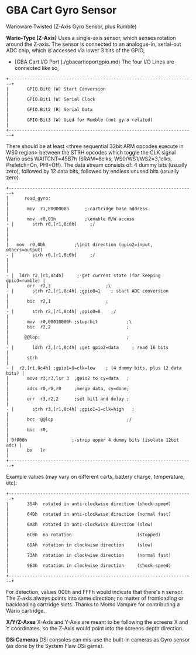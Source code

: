 # GBA Cart Gyro Sensor


Warioware Twisted (Z-Axis Gyro Sensor, plus Rumble)

**Wario-Type (Z-Axis)**
Uses a single-axis sensor, which senses rotation around the Z-axis. The
sensor is connected to an analogue-in, serial-out ADC chip, which is
accessed via lower 3 bits of the GPIO,
- [GBA Cart I/O Port (./gbacartioportgpio.md)
The four I/O Lines are connected like so,

```
+-----------------------------------------------------------------------+
|       GPIO.Bit0 (W) Start Conversion                                  |
|       GPIO.Bit1 (W) Serial Clock                                      |
|       GPIO.Bit2 (R) Serial Data                                       |
|       GPIO.Bit3 (W) Used for Rumble (not gyro related)                |
+-----------------------------------------------------------------------+
```

There should be at least \<three sequential 32bit ARM opcodes execute
in WS0 region\> between the STRH opcodes which toggle the CLK signal
Wario uses WAITCNT=45B7h (SRAM=8clks, WS0/WS1/WS2=3,1clks, Prefetch=On,
PHI=Off).
The data stream consists of: 4 dummy bits (usually zero), followed by 12
data bits, followed by endless unused bits (usually zero).

```
+-----------------------------------------------------------------------+
|      read_gyro:                                                       |
|       mov  r1,8000000h      ;-cartridge base address                  |
|       mov  r0,01h           ;\enable R/W access                       
- |       strh r0,[r1,0c8h]     ;/                                        |
|                                                                       |
|   mov  r0,0bh           ;\init direction (gpio2=input, others=output) 
- |       strh r0,[r1,0c6h]     ;/                                        |
|                                                                       |
- |  ldrh r2,[r1,0c4h]     ;-get current state (for keeping gpio3=rumble) |
|       orr  r2,3                     ;\                                
- |       strh r2,[r1,0c4h] ;gpio0=1    ; start ADC conversion            |
|       bic  r2,1                     ;                                 |
- |       strh r2,[r1,0c4h] ;gpio0=0    ;/                                |
|       mov  r0,00010000h ;stop-bit           ;\                        
|       bic  r2,2                             ;                         |
|      @@lop:                                 ;                         |
- |       ldrh r3,[r1,0c4h] ;get gpio2=data     ; read 16 bits            |
|       strh                                                            |
- |  r2,[r1,0c4h] ;gpio1=0=clk=low    ; (4 dummy bits, plus 12 data bits) |
|       movs r3,r3,lsr 3  ;gpio2 to cy=data   ;                         |
|       adcs r0,r0,r0     ;merge data, cy=done;                         |
|       orr  r3,r2,2      ;set bit1 and delay ;                         |
- |       strh r3,[r1,0c4h] ;gpio1=1=clk=high   ;                         |
|       bcc  @@lop                            ;/                        |
|       bic  r0,                                                        |
| 0f000h                 ;-strip upper 4 dummy bits (isolate 12bit adc) |
|       bx   lr                                                         |
+-----------------------------------------------------------------------+
```

Example values (may vary on different carts, battery charge,
temperature, etc):

```
+-----------------------------------------------------------------------+
|       354h  rotated in anti-clockwise direction (shock-speed)         |
|       64Dh  rotated in anti-clockwise direction (normal fast)         |
|       6A3h  rotated in anti-clockwise direction (slow)                |
|       6C0h  no rotation                         (stopped)             |
|       6DAh  rotation in clockwise direction     (slow)                |
|       73Ah  rotation in clockwise direction     (normal fast)         |
|       9E3h  rotation in clockwise direction     (shock-speed)         |
+-----------------------------------------------------------------------+
```

For detection, values 000h and FFFh would indicate that there\'s n
sensor.
The Z-axis always points into same direction; no matter of frontloading
or backloading cartridge slots.
Thanks to Momo Vampire for contributing a Wario cartridge.

**X/Y/Z-Axes**
X-Axis and Y-Axis are meant to be following the screens X and Y
coordinates, so the Z-Axis would point into the screens depth
direction.

**DSi Cameras**
DSi consoles can mis-use the built-in cameras as Gyro sensor (as done by
the System Flaw DSi game).



